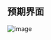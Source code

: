 
## 预期界面
![image](https://github.com/song8848/showshow/assets/100074816/0ec54dfc-1507-404b-a88c-992b8b5dacd5)

